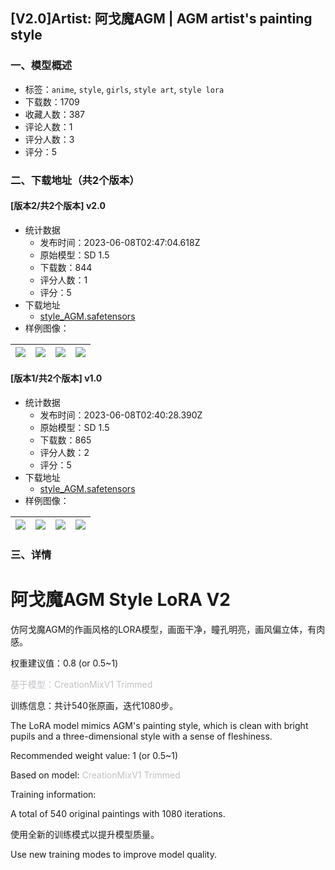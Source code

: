 ## [V2.0]Artist: 阿戈魔AGM | AGM artist's painting style
### 一、模型概述

- 标签：`anime`, `style`, `girls`, `style art`, `style lora`
- 下载数：1709
- 收藏人数：387
- 评论人数：1
- 评分人数：3
- 评分：5

### 二、下载地址（共2个版本）

#### [版本2/共2个版本] v2.0

- 统计数据
  - 发布时间：2023-06-08T02:47:04.618Z
  - 原始模型：SD 1.5
  - 下载数：844
  - 评分人数：1
  - 评分：5
- 下载地址
  - [style_AGM.safetensors](https://civitai.com/api/download/models/91438)
- 样例图像：

| <img src="https://image.civitai.com/xG1nkqKTMzGDvpLrqFT7WA/cc3b16ca-7e28-43f3-968e-f221796f7216/width=450/1068201.jpeg" /> | <img src="https://image.civitai.com/xG1nkqKTMzGDvpLrqFT7WA/714ce267-5ea0-4c61-be31-fb36c3e72a62/width=450/1068200.jpeg" /> | <img src="https://image.civitai.com/xG1nkqKTMzGDvpLrqFT7WA/9c883c8d-c100-457a-9d36-6bdd6750a950/width=450/1068205.jpeg" /> | <img src="https://image.civitai.com/xG1nkqKTMzGDvpLrqFT7WA/c1ac3217-1f89-4394-9d88-359dc3e78422/width=450/1068217.jpeg" /> |
| ---- | ---- | ---- | ---- |

#### [版本1/共2个版本] v1.0

- 统计数据
  - 发布时间：2023-06-08T02:40:28.390Z
  - 原始模型：SD 1.5
  - 下载数：865
  - 评分人数：2
  - 评分：5
- 下载地址
  - [style_AGM.safetensors](https://civitai.com/api/download/models/64732)
- 样例图像：

| <img src="https://image.civitai.com/xG1nkqKTMzGDvpLrqFT7WA/6ee81057-74ad-4817-9aac-83b0847e165c/width=450/715764.jpeg" /> | <img src="https://image.civitai.com/xG1nkqKTMzGDvpLrqFT7WA/d43bbb48-666f-4cd1-a4a2-2d0d49e86af5/width=450/715762.jpeg" /> | <img src="https://image.civitai.com/xG1nkqKTMzGDvpLrqFT7WA/d4b83c6b-4fff-4e64-be6e-c72d46c3a89f/width=450/715777.jpeg" /> | <img src="https://image.civitai.com/xG1nkqKTMzGDvpLrqFT7WA/69418d77-b32a-48ff-a6ca-b7110998b5ff/width=450/715839.jpeg" /> |
| ---- | ---- | ---- | ---- |


### 三、详情
<h1 id="heading-101">阿戈魔AGM Style LoRA V2</h1><p></p><p>仿阿戈魔AGM的作画风格的LORA模型，画面干净，瞳孔明亮，画风偏立体，有肉感。</p><p>权重建议值：0.8 (or 0.5~1)</p><p><span style="color:rgb(193, 194, 197)">基于模型：CreationMixV1 Trimmed</span></p><p>训练信息：共计540张原画，迭代1080步。</p><p></p><p>The LoRA model mimics AGM's painting style, which is clean with bright pupils and a three-dimensional style with a sense of fleshiness.</p><p>Recommended weight value: 1 (or 0.5~1)</p><p>Based on model: <span style="color:rgb(193, 194, 197)">CreationMixV1 Trimmed</span></p><p>Training information:</p><p>A total of 540 original paintings with 1080 iterations.</p><p></p><p>使用全新的训练模式以提升模型质量。</p><p>Use new training modes to improve model quality.</p>